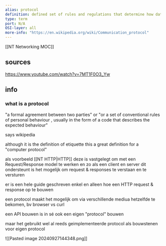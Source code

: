 ```yaml
---
alias: protocol
definition: defined set of rules and regulations that determine how data is transmitted
type: term
port: N/A
OSI-layer: all
more-info: "https://en.wikipedia.org/wiki/Communication_protocol"
---
```

[[NT Networking MOC]]

## sources

https://www.youtube.com/watch?v=7MT1F0O3_Yw

## info

### what is a protocol

"a formal agreement between two parties" 
or
"or a set of conventional rules of personal behaviour , usually in the form of a code that describes the expected behaviour"

says wikipedia

although it is the definition of etiquette this a great definition for a "computer protocol"

als voorbeeld [[NT HTTP|HTTP]]
deze is vastgelegt om met een Request/Response model te werken
en zo als een client en server dit ondersteunt is het mogelijk om request & responses te verstaan en te versturen

er is een hele guide geschreven enkel en alleen hoe een HTTP request & response op te bouwen

een protocol maakt het mogelijk om via verschillende mediua hetzelfde te bekomen, 
bv browser vs curl

een API bouwen is in sé ook een eigen "protocol" bouwen

maar het gebruikt wel al reeds geimplementeerde protocol als bouwstenen voor eigen protocol

![[Pasted image 20240927144348.png]]


